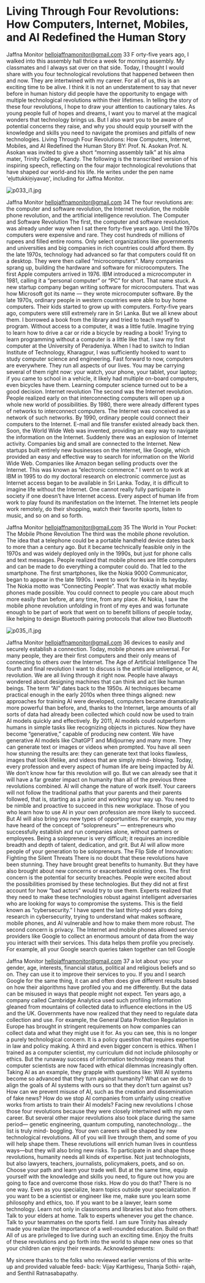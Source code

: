 # Living Through Four Revolutions: How Computers, Internet, Mobiles, and AI Redefined the Human Story

Jaffna Monitor
hellojaffnamonitor@gmail.com
33
F
orty-five years ago, I walked into this 
assembly hall thrice a week for morning 
assembly. My classmates and I always sat 
over on that side. Today, I thought I would 
share with you four technological revolutions 
that happened between then and now. They are 
intertwined with my career. For all of us, this 
is an exciting time to be alive. I think it is not 
an understatement to say that never before in 
human history did people have the opportunity 
to engage with multiple technological 
revolutions within their lifetimes.
In telling the story of these four revolutions, 
I hope to draw your attention to cautionary 
tales. As young people full of hopes and 
dreams, I want you to marvel at the magical 
wonders that technology brings us. But I also 
want you to be aware of potential concerns 
they raise, and why you should equip yourself 
with the knowledge and skills you need to 
navigate the promises and pitfalls of new 
technologies.
Living Through Four 
Revolutions: How Computers, 
Internet, Mobiles, and AI 
Redefined the Human Story
BY: Prof. N. Asokan
Prof. N. Asokan was invited to give a 
short “morning assembly talk” at his 
alma mater, Trinity College, Kandy. The 
following is the transcribed version of his 
inspiring speech, reflecting on the four 
major technological revolutions that have 
shaped our world-and his life. He writes 
under the pen name 'eḻuttukkiṉiyavaṉ', 
including for Jaffna Monitor.

![p033_i1.jpg](../images_out/006_living_through_four_revolutions_how_computers_inte/p033_i1.jpg)

Jaffna Monitor
hellojaffnamonitor@gmail.com
34
The four revolutions are: the computer and 
software revolution, the Internet revolution, 
the mobile phone revolution, and the artificial 
intelligence revolution.
The Computer and Software Revolution
The first, the computer and software 
revolution, was already under way when 
I sat there forty-five years ago. Until the 
1970s computers were expensive and rare. 
They cost hundreds of millions of rupees and 
filled entire rooms. Only select organizations 
like governments and universities and big 
companies in rich countries could afford them. 
By the late 1970s, technology had advanced so 
far that computers could fit on a desktop. They 
were then called “microcomputers”. Many 
companies sprang up, building the hardware 
and software for microcomputers. The first 
Apple computers arrived in 1976. IBM 
introduced a microcomputer in 1981, calling it 
a “personal computer” or “PC” for short. That 
name stuck. A new startup company began 
writing software for microcomputers. That 
was how Microsoft got its name — they wrote 
microcomputer software.
By the late 1970s, ordinary people in western 
countries were able to buy home computers. 
Their kids started to grow up with computers. 
Forty-five years ago, computers were still 
extremely rare in Sri Lanka. But we all knew 
about them. I borrowed a book from the 
library and tried to teach myself to program. 
Without access to a computer, it was a little 
futile. Imagine trying to learn how to drive a 
car or ride a bicycle by reading a book! Trying 
to learn programming without a computer is a 
little like that.
I saw my first computer at the University of 
Peradeniya. When I had to switch to Indian 
Institute of Technology, Kharagpur, I was 
sufficiently hooked to want to study computer 
science and engineering.
Fast forward to now, computers are 
everywhere. They run all aspects of our 
lives. You may be carrying several of them 
right now: your watch, your phone, your 
tablet, your laptop; if you came to school 
in a vehicle, it likely had multiple on-board 
computers, even bicycles have them. Learning 
computer science turned out to be a good 
decision.
Internet revolution
The second was the Internet revolution. 
People realized early on that interconnecting 
computers will open up a whole new world 
of possibilities. By 1980, there were already 
different types of networks to interconnect 
computers. The Internet was conceived as a 
network of such networks. By 1990, ordinary 
people could connect their computers to 
the Internet. E-mail and file transfer existed 
already back then. Soon, the World Wide 
Web was invented, providing an easy way 
to navigate the information on the Internet. 
Suddenly there was an explosion of Internet 
activity. Companies big and small are 
connected to the Internet. New startups built 
entirely new businesses on the Internet, like 
Google, which provided an easy and effective 
way to search for information on the World 
Wide Web. Companies like Amazon began 
selling products over the Internet. This was 
known as “electronic commerce.” I went on 
to work at IBM in 1995 to do my doctoral 
research on electronic commerce just as 
Internet access began to be available in Sri 
Lanka.
Today, it is difficult to imagine life without the 
Internet. One cannot really fully participate 
in society if one doesn’t have Internet access. 
Every aspect of human life from work to play 
found its manifestation on the Internet. The 
Internet lets people work remotely, do their 
shopping, watch their favorite sports, listen to 
music, and so on and so forth.

Jaffna Monitor
hellojaffnamonitor@gmail.com
35
The World in Your Pocket: The Mobile 
Phone Revolution
The third was the mobile phone revolution. 
The idea that a telephone could be a portable 
handheld device dates back to more than a 
century ago. But it became technically feasible 
only in the 1970s and was widely deployed 
only in the 1990s, but just for phone calls and 
text messages.
People realized that mobile phones are little 
computers and can be made to do everything 
a computer could do. That led to the 
smartphone. The first smartphones, like the 
Nokia 9000 Communicator, began to appear 
in the late 1990s.
I went to work for Nokia in its heyday. The 
Nokia motto was “Connecting People”. 
That was exactly what mobile phones made 
possible. You could connect to people you 
care about much more easily than before, at 
any time, from any place. At Nokia, I saw the 
mobile phone revolution unfolding in front 
of my eyes and was fortunate enough to be 
part of work that went on to benefit billions of 
people today, like helping to design Bluetooth 
pairing protocols that allow two Bluetooth

![p035_i1.jpg](../images_out/006_living_through_four_revolutions_how_computers_inte/p035_i1.jpg)

Jaffna Monitor
hellojaffnamonitor@gmail.com
36
devices to easily and securely establish a 
connection.
Today, mobile phones are universal. For many 
people, they are their first computers and their 
only means of connecting to others over the 
Internet.
The Age of Artificial Intelligence
The fourth and final revolution I want to 
discuss is the artificial intelligence, or AI, 
revolution. We are all living through it right 
now. People have always wondered about 
designing machines that can think and act 
like human beings. The term “AI” dates 
back to the 1950s. AI techniques became 
practical enough in the early 2010s when three 
things aligned: new approaches for training 
AI were developed, computers became 
dramatically more powerful than before, 
and, thanks to the Internet, large amounts of 
all sorts of data had already been collected 
which could now be used to train AI models 
quickly and effectively. By 2011, AI models 
could outperform humans in simple tasks 
like recognizing objects in pictures. Now 
they have become “generative,” capable of 
producing new content. We have generative 
AI models like ChatGPT and Midjourney 
and many more. They can generate text or 
images or videos when prompted. You have 
all seen how stunning the results are: they can 
generate text that looks flawless, images that 
look lifelike, and videos that are simply mind-
blowing.
Today, every profession and every aspect 
of human life are being impacted by AI. We 
don’t know how far this revolution will go. 
But we can already see that it will have a 
far greater impact on humanity than all of 
the previous three revolutions combined. AI 
will change the nature of work itself. Your 
careers will not follow the traditional paths 
that your parents and their parents followed, 
that is, starting as a junior and working your 
way up. You need to be nimble and proactive 
to succeed in this new workplace. Those of 
you who learn how to use AI in your own 
profession are more likely to succeed. But AI 
will also bring you new types of opportunities. 
For example, you may have heard of the 
concept of “solopreneurs” — entrepreneurs 
who successfully establish and run companies 
alone, without partners or employees. Being 
a solopreneur is very difficult; it requires 
an incredible breadth and depth of talent, 
dedication, and grit. But AI will allow more 
people of your generation to be solopreneurs.
The Flip Side of Innovation: Fighting 
the Silent Threats
There is no doubt that these revolutions have 
been stunning. They have brought great 
benefits to humanity. But they have also 
brought about new concerns or exacerbated 
existing ones.
The first concern is the potential for security 
breaches. People were excited about the 
possibilities promised by these technologies. 
But they did not at first account for how “bad 
actors” would try to use them. Experts realized 
that they need to make these technologies 
robust against intelligent adversaries who are 
looking for ways to compromise the systems. 
This is the field known as “cybersecurity.”
I have spent the last thirty-odd years doing 
research in cybersecurity, trying to understand 
what makes software, mobile phones, and 
AI vulnerable and how to make them more 
robust.
The second concern is privacy. The Internet 
and mobile phones allowed service providers 
like Google to collect an enormous amount 
of data from the way you interact with their 
services. This data helps them profile you 
precisely. For example, all your Google 
search queries taken together can tell Google

Jaffna Monitor
hellojaffnamonitor@gmail.com
37
a lot about you: your gender, age, interests, 
financial status, political and religious beliefs 
and so on. They can use it to improve their 
services to you. If you and I search Google 
for the same thing, it can and often does give 
different results based on how their algorithms 
have profiled you and me differently. But the 
data can be misused in ways that people might 
not expect.
Ten years ago, a company called Cambridge 
Analytica used such profiling information 
gleaned from mountains of collected data to 
influence elections in the US and the UK. 
Governments have now realized that they 
need to regulate data collection and use. 
For example, the General Data Protection 
Regulation in Europe has brought in 
stringent requirements on how companies 
can collect data and what they might use it 
for. As you can see, this is no longer a purely 
technological concern. It is a policy question 
that requires expertise in law and policy 
making.
A third and even bigger concern is ethics. 
When I trained as a computer scientist, my 
curriculum did not include philosophy or 
ethics. But the runaway success of information 
technology means that computer scientists are 
now faced with ethical dilemmas increasingly 
often. Taking AI as an example, they grapple 
with questions like: Will AI systems become 
so advanced that they turn against humanity? 
What can we do to align the goals of AI 
systems with ours so that they don’t turn 
against us? How can we prevent misuse of AI, 
such as the creation and dissemination of fake 
news? How do we stop AI companies from 
unfairly using creative works from artists to 
train their AI models?
Facing new revolutions
I chose those four revolutions because they 
were closely intertwined with my own 
career. But several other major revolutions 
also took place during the same period—
genetic engineering, quantum computing, 
nanotechnology… the list is truly mind-
boggling. Your own careers will be shaped 
by new technological revolutions. All of you 
will live through them, and some of you will 
help shape them. These revolutions will enrich 
human lives in countless ways—but they will 
also bring new risks.
To participate in and shape those revolutions, 
humanity needs all kinds of expertise. Not 
just technologists, but also lawyers, teachers, 
journalists, policymakers, poets, and so on. 
Choose your path and learn your trade well. 
But at the same time, equip yourself with 
the knowledge and skills you need, to figure 
out how you are going to face and overcome 
those risks. How do you do that? There is no 
one way. Even as you specialize, learn topics 
outside your specialization. If you want to be 
a scientist or engineer like me, make sure you 
learn some philosophy and ethics, too. If you 
want to be a lawyer, learn some technology. 
Learn not only in classrooms and libraries but 
also from others. Talk to your elders at home. 
Talk to experts whenever you get the chance. 
Talk to your teammates on the sports field. I 
am sure Trinity has already made you realize 
the importance of a well-rounded education. 
Build on that!
All of us are privileged to live during such 
an exciting time. Enjoy the fruits of these 
revolutions and go forth into the world to 
shape new ones so that your children can 
enjoy their rewards.
Acknowledgements: 
	
My sincere thanks to the folks who 
reviewed earlier versions of this 
write-up and provided valuable feed-
back: Vijay Karthigesu, Thanja Sothi-
rajah, and Senthil Ratnasabapathy.

